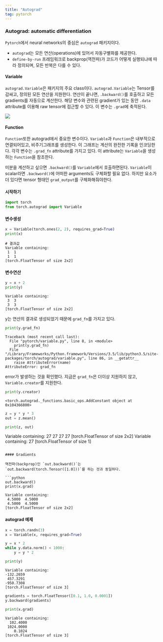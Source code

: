```yaml
---
title: "Autograd"
tag: pytorch
---
```


### Autograd: automatic differentiation

`Pytorch`에서 neural networks의 중심은 `autograd` 패키지이다.
- `autograd`는 모든 연산(operations)에 있어서 자동구별화를 제공한다.
- `define-by-run` 프레임워크로 backprop(역전파)가 코드가 어떻게 실행되냐에 따라 정의되며, 모든 반복은 다를 수 있다.


#### Variable

`autograd.Variable`은 패키지의 주요 class이다. `autograd.Variable`는 Tensor를 감싸고, 정의된 모든 연산을 지원한다. 연산이 끝나면, `.backward()`를 호출하고 모든 gradients를 자동으로 계산한다. 해당 변수와 관련된 gradient가 있는 동안 `.data` attribute를 이용해 raw tensor에 접근할 수 있다. 이 변수는 `.grad`에 축적된다.

![](http://pytorch.org/tutorials/_images/Variable.png)

#### Function
`Function`또한 autograd에서 중요한 변수이다. `Variable`과 `Function`은 내부적으로 연결되어있고, 비주기그래프를 생성한다. 이 그래프는 계산의 완전한 기록을 인코딩한다. 각각 변수는 `.grad_fn` attribute를 가지고 있다. 이 attribute는 `Variable`을 생성하는 `Function`을 참조한다.

미분을 계산하고 싶으면 `.backward()`를 `Variable`에서 호출하면된다. `Variable`이 scalar라면 `.backword()`에 어떠한 arguments도 구체화할 필요 없다. 하지만 요소가 더 있다면 tensor 형태인 `grad_output`를 구체화해줘야한다.

#### 시작하기
```python
import torch
from torch.autograd import Variable
```

#### 변수생성
```python
x = Variable(torch.ones(2, 2), requires_grad=True)
print(x)
```
```
# 결과값
Variable containing:
 1  1
 1  1
[torch.FloatTensor of size 2x2]
```

#### 변수연산
```python
y = x + 2
print(y)
```
```
Variable containing:
 3  3
 3  3
[torch.FloatTensor of size 2x2]
```

y는 연산의 결과로 생성되었기 때문에 `grad_fn`를 가지고 있다.
```python
print(y.grad_fn)
```
```
Traceback (most recent call last):
  File "pytorch/variable.py", line 8, in <module>
    print(y.grad_fn)
  File "/Library/Frameworks/Python.framework/Versions/3.5/lib/python3.5/site-packages/torch/autograd/variable.py", line 86, in __getattr__
    raise AttributeError(name)
AttributeError: grad_fn
```
error가 발생하는 것을 확인했다. 지금은 `grad_fn`은 더이상 지원하지 않고, `Variable.creator`를 지원한다.
```python
print(y.creator)
```
```
<torch.autograd._functions.basic_ops.AddConstant object at 0x104366800>
```

```python
z = y * y * 3
out = z.mean()

print(z, out)
```
Variable containing:
 27  27
 27  27
[torch.FloatTensor of size 2x2]
 Variable containing:
 27
[torch.FloatTensor of size 1]
```

#### Gradients

역전파(backprop)인 `out.backward()`는 `out.backward(torch.Tensor([1.0]))`를 하는 것과 동일하다.

```python
out.backward()
print(x.grad)
```
```
Variable containing:
 4.5000  4.5000
 4.5000  4.5000
[torch.FloatTensor of size 2x2]
```

#### autograd 예제
```python
x = torch.randn(3)
x = Variable(x, requires_grad=True)

y = x * 2
while y.data.norm() < 1000:
    y = y * 2

print(y)
```
```
Variable containing:
-132.2659
 457.3291
-950.7308
[torch.FloatTensor of size 3]
```

```python
gradients = torch.FloatTensor([0.1, 1.0, 0.0001])
y.backward(gradients)

print(x.grad)
```
```
Variable containing:
  102.4000
 1024.0000
    0.1024
[torch.FloatTensor of size 3]
```